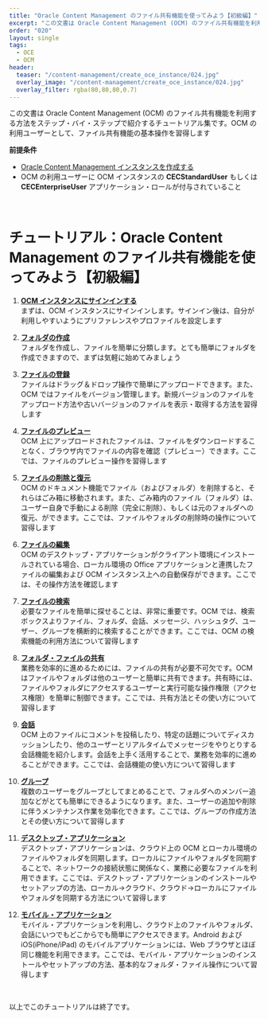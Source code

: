 ```yaml
---
title: "Oracle Content Management のファイル共有機能を使ってみよう【初級編】"
excerpt: "この文書は Oracle Content Management (OCM) のファイル共有機能を利用する方法をステップ・バイ・ステップで紹介するチュートリアル集です。OCM の利用ユーザーとして、ファイル共有機能の基本操作を習得します"
order: "020"
layout: single
tags:
  - OCE
  - OCM
header:
  teaser: "/content-management/create_oce_instance/024.jpg"
  overlay_image: "/content-management/create_oce_instance/024.jpg"
  overlay_filter: rgba(80,80,80,0.7)
---
```


この文書は Oracle Content Management (OCM) のファイル共有機能を利用する方法をステップ・バイ・ステップで紹介するチュートリアル集です。OCM の利用ユーザーとして、ファイル共有機能の基本操作を習得します

**前提条件**
- [Oracle Content Management インスタンスを作成する](../create_oce_instance)
- OCM の利用ユーザーに OCM インスタンスの **CECStandardUser** もしくは **CECEnterpriseUser** アプリケーション・ロールが付与されていること

<br>

# チュートリアル：Oracle Content Management のファイル共有機能を使ってみよう【初級編】

1. **[OCM インスタンスにサインインする](../1_sign_in_oce)**  
    まずは、OCM インスタンスにサインインします。サインイン後は、自分が利用しやすいようにプリファレンスやプロファイルを設定します

1. **[フォルダの作成](../2_create_folder)**  
    フォルダを作成し、ファイルを簡単に分類します。とても簡単にフォルダを作成できますので、まずは気軽に始めてみましょう

1. **[ファイルの登録](../3_upload_file)**  
    ファイルはドラッグ＆ドロップ操作で簡単にアップロードできます。また、OCM ではファイルをバージョン管理します。新規バージョンのファイルをアップロード方法や古いバージョンのファイルを表示・取得する方法を習得します

1. **[ファイルのプレビュー](../4_view_file)**  
    OCM 上にアップロードされたファイルは、ファイルをダウンロードすることなく、ブラウザ内でファイルの内容を確認（プレビュー）できます。ここでは、ファイルのプレビュー操作を習得します

1. **[ファイルの削除と復元](../5_delete_file)**  
    OCM のドキュメント機能でファイル（およびフォルダ）を削除すると、それらはごみ箱に移動されます。また、ごみ箱内のファイル（フォルダ）は、ユーザー自身で手動による削除（完全に削除）、もしくは元のフォルダへの復元、ができます。ここでは、ファイルやフォルダの削除時の操作について習得します

1. **[ファイルの編集](../6_edit_file)**  
    OCM のデスクトップ・アプリケーションがクライアント環境にインストールされている場合、ローカル環境の Office アプリケーションと連携したファイルの編集および OCM インスタンス上への自動保存ができます。ここでは、その操作方法を確認します

1. **[ファイルの検索](../7_search_file)**  
    必要なファイルを簡単に探せることは、非常に重要です。OCM では、検索ボックスよりファイル、フォルダ、会話、メッセージ、ハッシュタグ、ユーザー、グループを横断的に検索することができます。ここでは、OCM の検索機能の利用方法について習得します

1. **[フォルダ・ファイルの共有](../8_share_folder_file)**  
    業務を効率的に進めるためには、ファイルの共有が必要不可欠です。OCM はファイルやフォルダは他のユーザーと簡単に共有できます。共有時には、ファイルやフォルダにアクセスするユーザーと実行可能な操作権限（アクセス権限）を簡単に制御できます。ここでは、共有方法とその使い方について習得します

1. **[会話](../9_conversation)**  
    OCM 上のファイルにコメントを投稿したり、特定の話題についてディスカッションしたり、他のユーザーとリアルタイムでメッセージをやりとりする会話機能を紹介します。会話を上手く活用することで、業務を効率的に進めることができます。ここでは、会話機能の使い方について習得します

1. **[グループ](../10_group)**  
    複数のユーザーをグループとしてまとめることで、フォルダへのメンバー追加などがとても簡単にできるようになります。また、ユーザーの追加や削除に伴うメンテナンス作業を効率化できます。ここでは、グループの作成方法とその使い方について習得します

1. **[デスクトップ・アプリケーション](../11_desktop_application)**  
    デスクトップ・アプリケーションは、クラウド上の OCM とローカル環境のファイルやフォルダを同期します。ローカルにファイルやフォルダを同期することで、ネットワークの接続状態に関係なく、業務に必要なファイルを利用できます。ここでは、デスクトップ・アプリケーションのインストールやセットアップの方法、ローカル→クラウド、クラウド→ローカルにファイルやフォルダを同期する方法について習得します

1. **[モバイル・アプリケーション](../12_mobile_application)**  
    モバイル・アプリケーションを利用し、クラウド上のファイルやフォルダ、会話にいつでもどこからでも簡単にアクセスできます。Android および iOS(iPhone/iPad) のモバイルアプリケーションには、Web ブラウザとほぼ同じ機能を利用できます。ここでは、モバイル・アプリケーションのインストールやセットアップの方法、基本的なフォルダ・ファイル操作について習得します


<br>

以上でこのチュートリアルは終了です。
